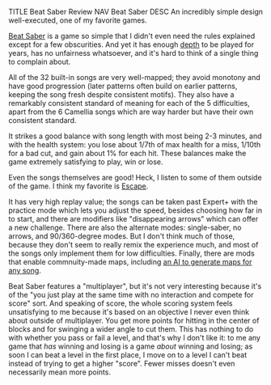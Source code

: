 TITLE Beat Saber Review
NAV Beat Saber
DESC An incredibly simple design well-executed, one of my favorite games.

[Beat Saber](https://beatsaber.com) is a game so simple that I didn't even need the rules explained except for a few obscurities. And yet it has enough [depth](/game_design/depth) to be played for years, has no unfairness whatsoever, and it's hard to think of a single thing to complain about.

All of the 32 built-in songs are very well-mapped; they avoid monotony and have good progression (later patterns often build on earlier patterns, keeping the song fresh despite consistent motifs). They also have a remarkably consistent standard of meaning for each of the 5 difficulties, apart from the 6 Camellia songs which are way harder but have their own consistent standard.

It strikes a good balance with song length with most being 2-3 minutes, and with the health system: you lose about 1/7th of max health for a miss, 1/10th for a bad cut, and gain about 1% for each hit. These balances make the game extremely satisfying to play, win or lose.

Even the songs themselves are good! Heck, I listen to some of them outside of the game. I think my favorite is [Escape](https://www.youtube.com/watch?v=-DAZwsSbaqM).

It has very high replay value; the songs can be taken past Expert+ with the practice mode which lets you adjust the speed, besides choosing how far in to start, and there are modifiers like "disappearing arrows" which can offer a new challenge. There are also the alternate modes: single-saber, no arrows, and 90/360-degree modes. But I don't think much of those, because they don't seem to really remix the experience much, and most of the songs only implement them for low difficulties. Finally, there are mods that enable commnuity-made maps, including [an AI to generate maps for any song](https://beatsage.com).

Beat Saber features a "multiplayer", but it's not very interesting because it's of the "you just play at the same time with no interaction and compete for score" sort. And speaking of score, the whole scoring system feels unsatisfying to me because it's based on an objective I never even think about outside of multiplayer. You get more points for hitting in the center of blocks and for swinging a wider angle to cut them. This has nothing to do with whether you pass or fail a level, and that's why I don't like it: to me any game that *has* winning and losing is a game *about* winning and losing; as soon I can beat a level in the first place, I move on to a level I can't beat instead of trying to get a higher "score". Fewer misses doesn't even necessarily mean more points.
